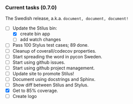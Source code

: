 ### Current tasks (0.7.0)

The Swedish release, a.k.a. `document, document, document!`

 - [ ] Update the Stilus bin:
   - [x] create bin app
   - [ ] add watch changes
 - [ ] Pass 100 Stylus test cases; 89 done.
 - [ ] Cleanup of coverall/codecov properties.
 - [ ] Start spreading the word in pycon Sweden.
 - [ ] Start using github issues.
 - [ ] Start using github project management.
 - [ ] Update site to promote Stilus!
 - [ ] Document using docstrings and Sphinx.
 - [ ] Show diff between Stilus and Stylus.
 - [x] Get to 85% coverage.
 - [ ] Create logo
